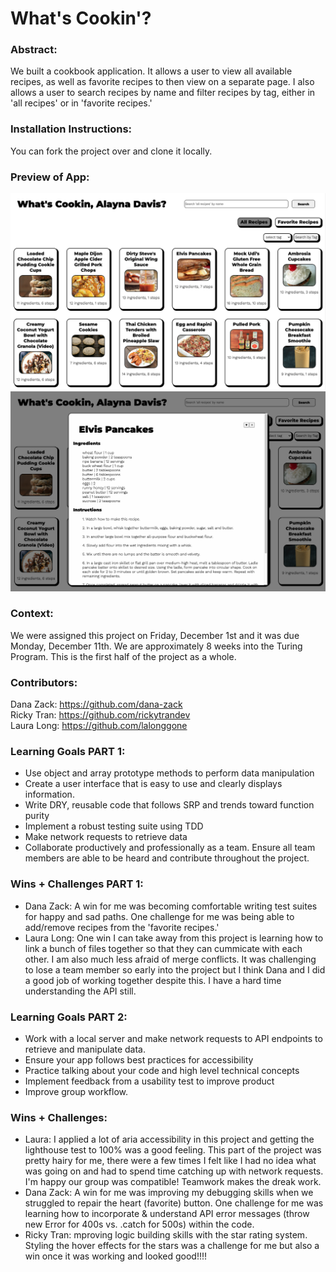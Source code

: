 # What's Cookin'?

### Abstract:
[//]: <> (Briefly describe what you built and its features. What problem is the app solving? How does this application solve that problem?)
We built a cookbook application. It allows a user to view all available recipes, as well as favorite recipes to then view on a separate page. I also allows a user to search recipes by name and filter recipes by tag, either in 'all recipes' or in 'favorite recipes.'

### Installation Instructions:
[//]: <> (What steps does a person have to take to get your app cloned down and running?)
You can fork the project over and clone it locally.

### Preview of App:
[//]: <> (Provide ONE gif or screenshot of your application - choose the "coolest" piece of functionality to show off.)

![Alt text](<src/images/Screenshot 2023-12-11 at 3.54.25 PM.png>)
![Alt text](<src/images/Screenshot 2023-12-11 at 3.54.49 PM.png>)
### Context:
[//]: <> (Give some context for the project here. How long did you have to work on it? How far into the Turing program are you?)
We were assigned this project on Friday, December 1st and it was due Monday, December 11th. We are approximately 8 weeks into the Turing Program. This is the first half of the project as a whole.

### Contributors:
Dana Zack: https://github.com/dana-zack <br>
Ricky Tran: https://github.com/rickytrandev <br>
Laura Long: https://github.com/lalonggone

### Learning Goals PART 1:
[//]: <> (What were the learning goals of this project? What tech did you work with?)
* Use object and array prototype methods to perform data manipulation
* Create a user interface that is easy to use and clearly displays information.
* Write DRY, reusable code that follows SRP and trends toward function purity
* Implement a robust testing suite using TDD
* Make network requests to retrieve data
* Collaborate productively and professionally as a team. Ensure all team members are able to be heard and contribute throughout the project.

### Wins + Challenges PART 1:
[//]: <> (What are 2-3 wins you have from this project? What were some challenges you faced - and how did you get over them?)

* Dana Zack: A win for me was becoming comfortable writing test suites for happy and sad paths. One challenge for me was being able to add/remove recipes from the 'favorite recipes.'
* Laura Long: One win I can take away from this project is learning how to link a bunch of files together so that they can cummicate with each other. I am also much less afraid of merge conflicts. It was challenging to lose a team member so early into the project but I think Dana and I did a good job of working together despite this. I have a hard time understanding the API still. 

### Learning Goals PART 2:
[//]: <> (What were the learning goals of this project? What tech did you work with?)
* Work with a local server and make network requests to API endpoints to retrieve and manipulate data.
* Ensure your app follows best practices for accessibility
* Practice talking about your code and high level technical concepts
* Implement feedback from a usability test to improve product
* Improve group workflow.

### Wins + Challenges:
[//]: <> (What are 2-3 wins you have from this project? What were some challenges you faced - and how did you get over them?)
* Laura: I applied a lot of aria accessibility in this project and getting the lighthouse test to 100% was a good feeling. This part of the project was pretty hairy for me, there were a few times I felt like I had no idea what was going on and had to spend time catching up with network requests. I'm happy our group was compatible! Teamwork makes the dreak work.
* Dana Zack: A win for me was improving my debugging skills when we struggled to repair the heart (favorite) button. One challenge for me was learning how to incorporate & understand API error messages (throw new Error for 400s vs. .catch for 500s) within the code.
* Ricky Tran: mproving logic building skills with the star rating system. Styling the hover effects for the stars was a challenge for me but also a win once it was working and looked good!!!!


